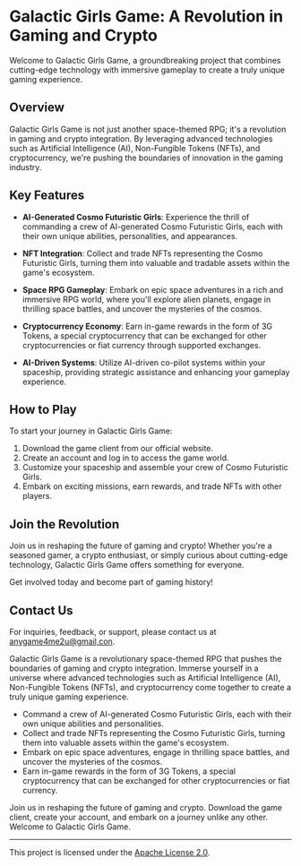 # Galactic Girls Game: A Revolution in Gaming and Crypto

Welcome to Galactic Girls Game, a groundbreaking project that combines cutting-edge technology with immersive gameplay to create a truly unique gaming experience.

## Overview

Galactic Girls Game is not just another space-themed RPG; it's a revolution in gaming and crypto integration. By leveraging advanced technologies such as Artificial Intelligence (AI), Non-Fungible Tokens (NFTs), and cryptocurrency, we're pushing the boundaries of innovation in the gaming industry.

## Key Features

- **AI-Generated Cosmo Futuristic Girls**: Experience the thrill of commanding a crew of AI-generated Cosmo Futuristic Girls, each with their own unique abilities, personalities, and appearances.
  
- **NFT Integration**: Collect and trade NFTs representing the Cosmo Futuristic Girls, turning them into valuable and tradable assets within the game's ecosystem.

- **Space RPG Gameplay**: Embark on epic space adventures in a rich and immersive RPG world, where you'll explore alien planets, engage in thrilling space battles, and uncover the mysteries of the cosmos.

- **Cryptocurrency Economy**: Earn in-game rewards in the form of 3G Tokens, a special cryptocurrency that can be exchanged for other cryptocurrencies or fiat currency through supported exchanges.

- **AI-Driven Systems**: Utilize AI-driven co-pilot systems within your spaceship, providing strategic assistance and enhancing your gameplay experience.

## How to Play

To start your journey in Galactic Girls Game:
1. Download the game client from our official website.
2. Create an account and log in to access the game world.
3. Customize your spaceship and assemble your crew of Cosmo Futuristic Girls.
4. Embark on exciting missions, earn rewards, and trade NFTs with other players.

## Join the Revolution

Join us in reshaping the future of gaming and crypto! Whether you're a seasoned gamer, a crypto enthusiast, or simply curious about cutting-edge technology, Galactic Girls Game offers something for everyone.

Get involved today and become part of gaming history!

## Contact Us

For inquiries, feedback, or support, please contact us at [anygame4me2u@gmail,con](mailto:email@example.com).

Galactic Girls Game is a revolutionary space-themed RPG that pushes the boundaries of gaming and crypto integration. Immerse yourself in a universe where advanced technologies such as Artificial Intelligence (AI), Non-Fungible Tokens (NFTs), and cryptocurrency come together to create a truly unique gaming experience.

- Command a crew of AI-generated Cosmo Futuristic Girls, each with their own unique abilities and personalities.
- Collect and trade NFTs representing the Cosmo Futuristic Girls, turning them into valuable assets within the game's ecosystem.
- Embark on epic space adventures, engage in thrilling space battles, and uncover the mysteries of the cosmos.
- Earn in-game rewards in the form of 3G Tokens, a special cryptocurrency that can be exchanged for other cryptocurrencies or fiat currency.

Join us in reshaping the future of gaming and crypto. Download the game client, create your account, and embark on a journey unlike any other. Welcome to Galactic Girls Game.

---

This project is licensed under the [Apache License 2.0](link-to-license-file).


